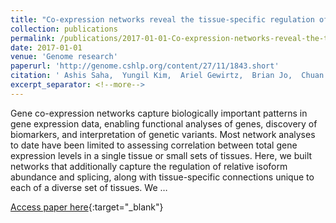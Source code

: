 ```yaml
---
title: "Co-expression networks reveal the tissue-specific regulation of transcription and splicing"
collection: publications
permalink: /publications/2017-01-01-Co-expression-networks-reveal-the-tissue-specific-regulation-of-transcription-and-splicing
date: 2017-01-01
venue: 'Genome research'
paperurl: 'http://genome.cshlp.org/content/27/11/1843.short'
citation: ' Ashis Saha,  Yungil Kim,  Ariel Gewirtz,  Brian Jo,  Chuan Gao,  Ian McDowell,  Barbara Engelhardt,  Alexis Battle,  Fran{\c{c}}ois Aguet,  Kristin Ardlie et al.&quot;Co-expression networks reveal the tissue-specific regulation of transcription and splicing.&quot; Genome research, 2017.'
excerpt_separator: <!--more-->
---
```

<!--more-->
Gene co-expression networks capture biologically important patterns in gene expression data, enabling functional analyses of genes, discovery of biomarkers, and interpretation of genetic variants. Most network analyses to date have been limited to assessing correlation between total gene expression levels in a single tissue or small sets of tissues. Here, we built networks that additionally capture the regulation of relative isoform abundance and splicing, along with tissue-specific connections unique to each of a diverse set of tissues. We …

[Access paper here](http://genome.cshlp.org/content/27/11/1843.short){:target="_blank"}
